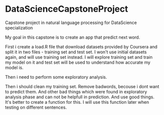# DataScienceCapstoneProject
Capstone project in natural language processing for DataScience specialization

My goal in this capstone is to create an app that predict next word.

First i create a load.R file that download datasets provided by Coursera and split it in two files - training set and test set.
I won't use initial datasets again, and will use training set instead. 
I will explore training set and train my model on it and test set will be used to understand how accurate my model is.

Then i need to perform some exploratory analysis.

Then i should clean my training set. Remove badwords, becouse i dont want to predict them.
And other bad things which were found in exploratory analysis phase and can not be helpfull in prediction. And use good things.  
It's better to create a function for this. I will use this function later when testing on different sentences. 


